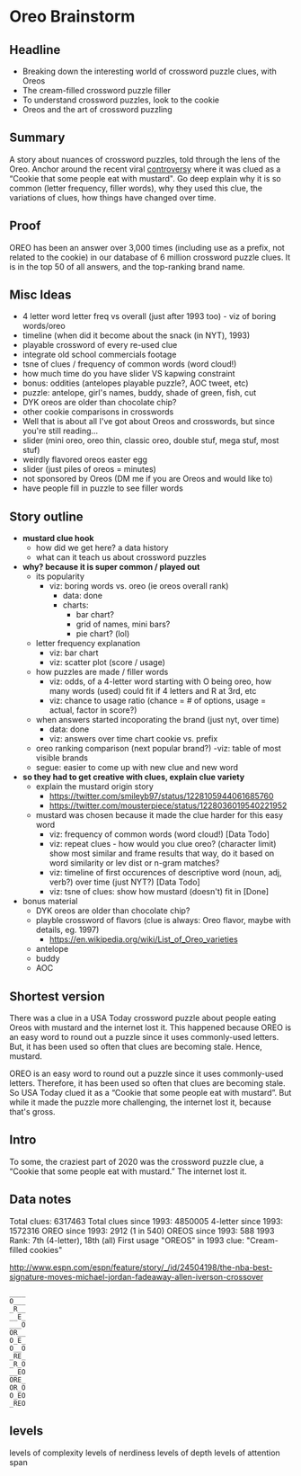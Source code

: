 # Oreo Brainstorm

## Headline

- Breaking down the interesting world of crossword puzzle clues, with Oreos
- The cream-filled crossword puzzle filler
- To understand crossword puzzles, look to the cookie
- Oreos and the art of crossword puzzling

## Summary

A story about nuances of crossword puzzles, told through the lens of the Oreo. Anchor around the recent viral [controversy](https://time.com/5871704/erik-agard-usatoday-crossword-diversity/) where it was clued as a “Cookie that some people eat with mustard". Go deep explain why it is so common (letter frequency, filler words), why they used this clue, the variations of clues, how things have changed over time.

## Proof

OREO has been an answer over 3,000 times (including use as a prefix, not related to the cookie) in our database of 6 million crossword puzzle clues. It is in the top 50 of all answers, and the top-ranking brand name.

## Misc Ideas

- 4 letter word letter freq vs overall (just after 1993 too) - viz of boring words/oreo
- timeline (when did it become about the snack (in NYT), 1993)
- playable crossword of every re-used clue
- integrate old school commercials footage
- tsne of clues / frequency of common words (word cloud!)
- how much time do you have slider VS kapwing constraint
- bonus: oddities (antelopes playable puzzle?, AOC tweet, etc)
- puzzle: antelope, girl's names, buddy, shade of green, fish, cut
- DYK oreos are older than chocolate chip?
- other cookie comparisons in crosswords
- Well that is about all I've got about Oreos and crosswords, but since you're still reading...
- slider (mini oreo, oreo thin, classic oreo, double stuf, mega stuf, most stuf)
- weirdly flavored oreos easter egg
- slider (just piles of oreos = minutes)
- not sponsored by Oreos (DM me if you are Oreos and would like to)
- have people fill in puzzle to see filler words

## Story outline

- **mustard clue hook**
  - how did we get here? a data history
  - what can it teach us about crossword puzzles
- **why? because it is super common / played out**
  - its popularity
    - viz: boring words vs. oreo (ie oreos overall rank)
      - data: done
      - charts:
        - bar chart?
        - grid of names, mini bars?
        - pie chart? (lol)
  - letter frequency explanation
    - viz: bar chart
    - viz: scatter plot (score / usage)
  - how puzzles are made / filler words
    - viz: odds, of a 4-letter word starting with O being oreo, how many words (used) could fit if 4 letters and R at 3rd, etc
    - viz: chance to usage ratio (chance = # of options, usage = actual, factor in score?)
  - when answers started incoporating the brand (just nyt, over time)
    - data: done
    - viz: answers over time chart cookie vs. prefix
  - oreo ranking comparison (next popular brand?)
    -viz: table of most visible brands
  - segue: easier to come up with new clue and new word
- **so they had to get creative with clues, explain clue variety**
  - explain the mustard origin story
    - https://twitter.com/smileyb97/status/1228105944061685760
    - https://twitter.com/mousterpiece/status/1228036019540221952
  - mustard was chosen because it made the clue harder for this easy word
    - viz: frequency of common words (word cloud!) [Data Todo]
    - viz: repeat clues - how would you clue oreo? (character limit) show most similar and frame results that way, do it based on word similarity or lev dist or n-gram matches?
    - viz: timeline of first occurences of descriptive word (noun, adj, verb?) over time (just NYT?) [Data Todo]
    - viz: tsne of clues: show how mustard (doesn't) fit in [Done]
- bonus material
  - DYK oreos are older than chocolate chip?
  - playble crossword of flavors (clue is always: Oreo flavor, maybe with details, eg. 1997)
    - https://en.wikipedia.org/wiki/List_of_Oreo_varieties
  - antelope
  - buddy
  - AOC

## Shortest version

There was a clue in a USA Today crossword puzzle about people eating Oreos with mustard and the internet lost it. This happened because OREO is an easy word to round out a puzzle since it uses commonly-used letters. But, it has been used so often that clues are becoming stale. Hence, mustard.

OREO is an easy word to round out a puzzle since it uses commonly-used letters. Therefore, it has been used so often that clues are becoming stale. So USA Today clued it as a “Cookie that some people eat with mustard”. But while it made the puzzle more challenging, the internet lost it, because that's gross.

## Intro

To some, the craziest part of 2020 was the crossword puzzle clue, a “Cookie that some people eat with mustard.” The internet lost it.

## Data notes

Total clues: 6317463
Total clues since 1993: 4850005
4-letter since 1993: 1572316
OREO since 1993: 2912 (1 in 540)
OREOS since 1993: 588
1993 Rank: 7th (4-letter), 18th (all)
First usage "OREOS" in 1993 clue: "Cream-filled cookies"

http://www.espn.com/espn/feature/story/_/id/24504198/the-nba-best-signature-moves-michael-jordan-fadeaway-allen-iverson-crossover

```
____
O___
_R__
__E_
___O
OR__
O_E_
O__O
_RE_
_R_O
__EO
ORE_
OR_O
O_EO
_REO
```

## levels

levels of complexity
levels of nerdiness
levels of depth
levels of attention span
